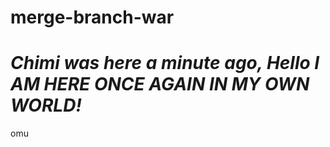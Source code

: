 # merge-branch-war

# ***Chimi was here a minute ago, Hello I AM HERE ONCE AGAIN IN MY OWN WORLD!***
omu